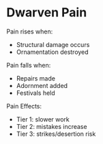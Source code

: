 # Dwarven Pain

Pain rises when:
- Structural damage occurs
- Ornamentation destroyed

Pain falls when:
- Repairs made
- Adornment added
- Festivals held

Pain Effects:
- Tier 1: slower work
- Tier 2: mistakes increase
- Tier 3: strikes/desertion risk
